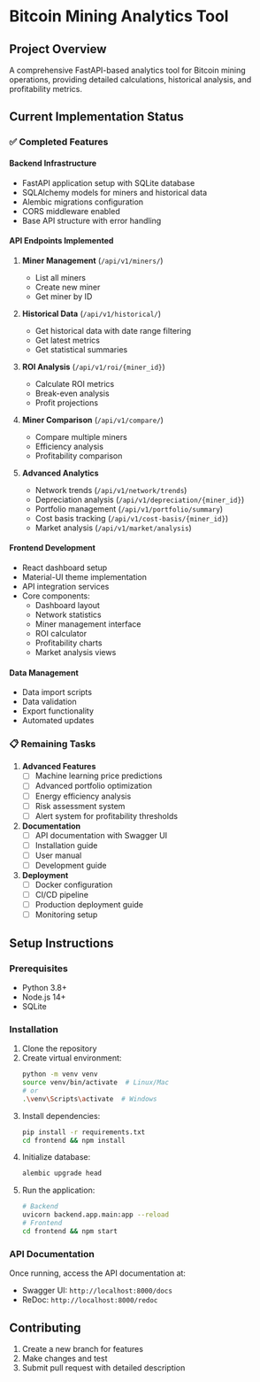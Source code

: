 # Bitcoin Mining Analytics Tool

## Project Overview
A comprehensive FastAPI-based analytics tool for Bitcoin mining operations, providing detailed calculations, historical analysis, and profitability metrics.

## Current Implementation Status

### ✅ Completed Features

#### Backend Infrastructure
- FastAPI application setup with SQLite database
- SQLAlchemy models for miners and historical data
- Alembic migrations configuration
- CORS middleware enabled
- Base API structure with error handling

#### API Endpoints Implemented
1. **Miner Management** (`/api/v1/miners/`)
   - List all miners
   - Create new miner
   - Get miner by ID

2. **Historical Data** (`/api/v1/historical/`)
   - Get historical data with date range filtering
   - Get latest metrics
   - Get statistical summaries

3. **ROI Analysis** (`/api/v1/roi/{miner_id}`)
   - Calculate ROI metrics
   - Break-even analysis
   - Profit projections

4. **Miner Comparison** (`/api/v1/compare/`)
   - Compare multiple miners
   - Efficiency analysis
   - Profitability comparison

5. **Advanced Analytics**
   - Network trends (`/api/v1/network/trends`)
   - Depreciation analysis (`/api/v1/depreciation/{miner_id}`)
   - Portfolio management (`/api/v1/portfolio/summary`)
   - Cost basis tracking (`/api/v1/cost-basis/{miner_id}`)
   - Market analysis (`/api/v1/market/analysis`)

#### Frontend Development
- React dashboard setup
- Material-UI theme implementation
- API integration services
- Core components:
  - Dashboard layout
  - Network statistics
  - Miner management interface
  - ROI calculator
  - Profitability charts
  - Market analysis views

#### Data Management
- Data import scripts
- Data validation
- Export functionality
- Automated updates

### 📋 Remaining Tasks

1. **Advanced Features**
   - [ ] Machine learning price predictions
   - [ ] Advanced portfolio optimization
   - [ ] Energy efficiency analysis
   - [ ] Risk assessment system
   - [ ] Alert system for profitability thresholds

2. **Documentation**
   - [ ] API documentation with Swagger UI
   - [ ] Installation guide
   - [ ] User manual
   - [ ] Development guide

3. **Deployment**
   - [ ] Docker configuration
   - [ ] CI/CD pipeline
   - [ ] Production deployment guide
   - [ ] Monitoring setup

## Setup Instructions

### Prerequisites
- Python 3.8+
- Node.js 14+
- SQLite

### Installation
1. Clone the repository
2. Create virtual environment:
   ```bash
   python -m venv venv
   source venv/bin/activate  # Linux/Mac
   # or
   .\venv\Scripts\activate  # Windows
   ```
3. Install dependencies:
   ```bash
   pip install -r requirements.txt
   cd frontend && npm install
   ```
4. Initialize database:
   ```bash
   alembic upgrade head
   ```
5. Run the application:
   ```bash
   # Backend
   uvicorn backend.app.main:app --reload
   # Frontend
   cd frontend && npm start
   ```

### API Documentation
Once running, access the API documentation at:
- Swagger UI: `http://localhost:8000/docs`
- ReDoc: `http://localhost:8000/redoc`

## Contributing
1. Create a new branch for features
2. Make changes and test
3. Submit pull request with detailed description
